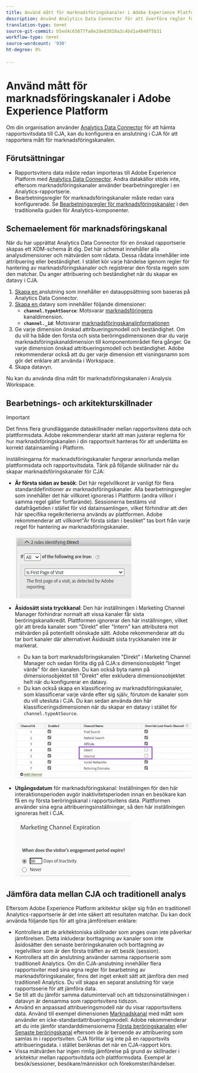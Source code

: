 ```yaml
---
title: Använd mått för marknadsföringskanaler i Adobe Experience Platform
description: Använd Analytics Data Connector för att överföra regler för bearbetning av marknadsföringskanaler till Adobe Experience Platform.
translation-type: tm+mt
source-git-commit: b5ed4c65877fa8e2de83810a3c4bd1a4048f5b31
workflow-type: tm+mt
source-wordcount: '930'
ht-degree: 0%

---
```



# Använd mått för marknadsföringskanaler i Adobe Experience Platform

Om din organisation använder [Analytics Data Connector](https://docs.adobe.com/content/help/en/experience-platform/sources/connectors/adobe-applications/analytics.html) för att hämta rapportsvitsdata till CJA, kan du konfigurera en anslutning i CJA för att rapportera mått för marknadsföringskanalen.

## Förutsättningar

* Rapportsvitens data måste redan importeras till Adobe Experience Platform med [Analytics Data Connector](https://docs.adobe.com/content/help/en/experience-platform/sources/connectors/adobe-applications/analytics.html). Andra datakällor stöds inte, eftersom marknadsföringskanaler använder bearbetningsregler i en Analytics-rapportserie.
* Bearbetningsregler för marknadsföringskanaler måste redan vara konfigurerade. Se [Bearbetningsregler för marknadsföringskanaler](https://docs.adobe.com/content/help/en/analytics/components/marketing-channels/c-rules.html) i den traditionella guiden för Analytics-komponenter.

## Schemaelement för marknadsföringskanal

När du har upprättat Analytics Data Connector för en önskad rapportserie skapas ett XDM-schema åt dig. Det här schemat innehåller alla analysdimensioner och mätvärden som rådata. Dessa rådata innehåller inte attribuering eller beständighet. I stället kör varje händelse igenom regler för hantering av marknadsföringskanaler och registrerar den första regeln som den matchar. Du anger attribuering och beständighet när du skapar en datavy i CJA.

1. [Skapa en ](/help/connections/create-connection.md) anslutning som innehåller en datauppsättning som baseras på Analytics Data Connector.
2. [Skapa en ](/help/data-views/create-dataview.md) datavy som innehåller följande dimensioner:
   * **`channel.typeAtSource`**: Motsvarar  [marknadsföringens ](https://docs.adobe.com/content/help/en/analytics/components/dimensions/marketing-channel.html) kanaldimension.
   * **`channel._id`**: Motsvarar  [marknadsföringskanalinformationen](https://docs.adobe.com/content/help/en/analytics/components/dimensions/marketing-detail.html)
3. Ge varje dimension önskad attribueringsmodell och beständighet. Om du vill ha både den första och sista beröringsdimensionen drar du varje marknadsföringskanaldimension till komponentområdet flera gånger. Ge varje dimension önskad attribueringsmodell och beständighet. Adobe rekommenderar också att du ger varje dimension ett visningsnamn som gör det enklare att använda i Workspace.
4. Skapa datavyn.

Nu kan du använda dina mått för marknadsföringskanalen i Analysis Workspace.

## Bearbetnings- och arkitekturskillnader

>[!IMPORTANT]
>
>Det finns flera grundläggande dataskillnader mellan rapportsvitens data och plattformsdata. Adobe rekommenderar starkt att man justerar reglerna för hur marknadsföringskanalen i din rapportsvit hanteras för att underlätta en korrekt datainsamling i Platform.

Inställningarna för marknadsföringskanaler fungerar annorlunda mellan plattformsdata och rapportsvitsdata. Tänk på följande skillnader när du skapar marknadsföringskanaler för CJA:

* **Är första sidan av besök**: Det här regelvillkoret är vanligt för flera standarddefinitioner av marknadsföringskanaler. Alla bearbetningsregler som innehåller det här villkoret ignoreras i Plattform (andra villkor i samma regel gäller fortfarande). Sessionerna bestäms vid datafrågetiden i stället för vid datainsamlingen, vilket förhindrar att den här specifika regelkriterierna används av plattformen. Adobe rekommenderar att villkoret&quot;Är första sidan i besöket&quot; tas bort från varje regel för hantering av marknadsföringskanaler.

   ![Första sidan av besöket](assets/first-page-of-visit.png)

* **Åsidosätt sista tryckkanal**: Den här inställningen i Marketing Channel Manager förhindrar normalt att vissa kanaler får sista beröringskanalkredit. Plattformen ignorerar den här inställningen, vilket gör att breda kanaler som &quot;Direkt&quot; eller &quot;Intern&quot; kan attributera mot mätvärden på potentiellt oönskade sätt. Adobe rekommenderar att du tar bort kanaler där alternativet Åsidosätt sista tryckkanalen inte är markerat.
   * Du kan ta bort marknadsföringskanalen &quot;Direkt&quot; i Marketing Channel Manager och sedan förlita dig på CJA:s dimensionsobjekt &quot;Inget värde&quot; för den kanalen. Du kan också byta namn på dimensionsobjektet till &quot;Direkt&quot; eller exkludera dimensionsobjektet helt när du konfigurerar en datavy.
   * Du kan också skapa en klassificering av marknadsföringskanaler, som klassificerar varje värde efter sig själv, förutom de kanaler som du vill utesluta i CJA. Du kan sedan använda den här klassificeringsdimensionen när du skapar en datavy i stället för `channel.typeAtSource`.

   ![Åsidosätt den senaste pekkanalen](assets/override-last-touch-channel.png)

* **Utgångsdatum** för marknadsföringskanal: Inställningen för den här interaktionsperioden avgör inaktivitetsperioden innan en besökare kan få en ny första beröringskanal i rapportsvitens data. Plattformen använder sina egna attribueringsinställningar, så den här inställningen ignoreras helt i CJA.

   ![Utgångsdatum för marknadsföringskanal](assets/marketing-channel-expiration.png)

## Jämföra data mellan CJA och traditionell analys

Eftersom Adobe Experience Platform arkitektur skiljer sig från en traditionell Analytics-rapportserie är det inte säkert att resultaten matchar. Du kan dock använda följande tips för att göra jämförelsen enklare:

* Kontrollera att de arkitektoniska skillnader som anges ovan inte påverkar jämförelsen. Detta inkluderar borttagning av kanaler som inte åsidosätter den senaste beröringskanalen och borttagning av regelvillkor som är den första träffen av ett besök (session).
* Kontrollera att din anslutning använder samma rapportserie som traditionell Analytics. Om din CJA-anslutning innehåller flera rapportsviter med sina egna regler för bearbetning av marknadsföringskanaler, finns det inget enkelt sätt att jämföra den med traditionell Analytics. Du vill skapa en separat anslutning för varje rapportsserie för att jämföra data.
* Se till att du jämför samma datumintervall och att tidszonsinställningen i datavyn är densamma som rapportsvitens tidszon.
* Använd en anpassad attribueringsmodell när du visar rapportsvitens data. Använd till exempel dimensionen [Marknadskanal](https://experienceleague.adobe.com/docs/analytics/components/dimensions/marketing-channel.html) med mått som använder en icke-standardattribueringsmodell. Adobe rekommenderar att du inte jämför standarddimensionerna [Första beröringskanalen](https://experienceleague.adobe.com/docs/analytics/components/dimensions/first-touch-channel.html) eller [Senaste beröringskanal](https://experienceleague.adobe.com/docs/analytics/components/dimensions/last-touch-channel.html) eftersom de är beroende av attribuering som samlas in i rapportsviten. CJA förlitar sig inte på en rapportsvits attribueringsdata. i stället beräknas det när en CJA-rapport körs.
* Vissa mätvärden har ingen rimlig jämförelse på grund av skillnader i arkitektur mellan rapportsvitdata och plattformsdata. Exempel är besök/sessioner, besökare/människor och förekomster/händelser.
